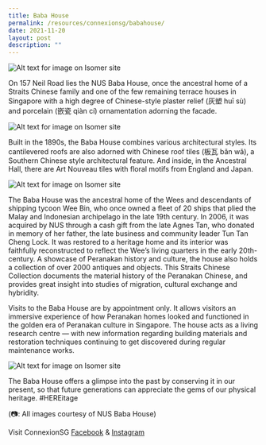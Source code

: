```yaml
---
title: Baba House
permalink: /resources/connexionsg/babahouse/
date: 2021-11-20
layout: post
description: ""
---
```

![Alt text for image on Isomer site](/images/babahse1.jpg)

On 157 Neil Road lies the NUS Baba House, once the ancestral home of a Straits Chinese family and one of the few remaining terrace houses in Singapore with a high degree of Chinese-style plaster relief (灰塑 huī sù) and porcelain (嵌瓷 qiàn cí) ornamentation adorning the facade.

![Alt text for image on Isomer site](/images/babahse2.jpg)

Built in the 1890s, the Baba House combines various architectural styles. Its cantilevered roofs are also adorned with Chinese roof tiles (板瓦 bǎn wǎ), a Southern Chinese style architectural feature. And inside, in the Ancestral Hall, there are Art Nouveau tiles with floral motifs from England and Japan.

![Alt text for image on Isomer site](/images/babahse3.jpg)

The Baba House was the ancestral home of the Wees and descendants of shipping tycoon Wee Bin, who once owned a fleet of 20 ships that plied the Malay and Indonesian archipelago in the late 19th century. In 2006, it was acquired by NUS through a cash gift from the late Agnes Tan, who donated in memory of her father, the late business and community leader Tun Tan Cheng Lock. It was restored to a heritage home and its interior was faithfully reconstructed to reflect the Wee’s living quarters in the early 20th-century. A showcase of Peranakan history and culture, the house also holds a collection of over 2000 antiques and objects. This Straits Chinese Collection documents the material history of the Peranakan Chinese, and provides great insight into studies of migration, cultural exchange and hybridity.

Visits to the Baba House are by appointment only. It allows visitors an immersive experience of how Peranakan homes looked and functioned in the golden era of Peranakan culture in Singapore. The house acts as a living research centre — with new information regarding building materials and restoration techniques continuing to get discovered during regular maintenance works.

![Alt text for image on Isomer site](/images/babahse4.jpg)

The Baba House offers a glimpse into the past by conserving it in our present, so that future generations can appreciate the gems of our physical heritage. #HEREitage 

(📷: All images courtesy of NUS Baba House)

Visit ConnexionSG [Facebook](https://www.facebook.com/ConnexionSG) & [Instagram](https://www.instagram.com/connexionsg/)